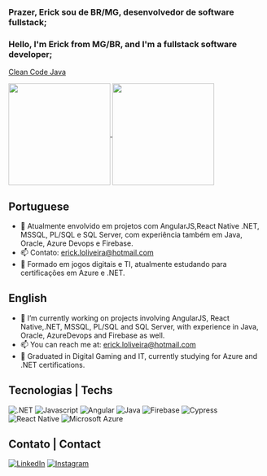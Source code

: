 ### Prazer, Erick sou de BR/MG, desenvolvedor de software fullstack;
### Hello, I'm Erick from MG/BR, and I'm a fullstack software developer;

<a href= https://github.com/leonardolemie/clean-code-java>Clean Code Java</a>

<a href="https://github-readme-stats.vercel.app/api?username=Exacttime">
  <img height=200 align="center" src="https://github-readme-stats.vercel.app/api?username=Exacttime&theme=dark&show_icons=true" />
</a>
<a href="https://github.com/Exacttime/convoychat">
  <img height=200 align="center" src="https://github-readme-stats.vercel.app/api/top-langs?username=Exacttime&layout=compact&langs_count=8&card_width=320&theme=dark&show_icons=true" />
</a></br>

## Portuguese

- 🌱 Atualmente envolvido em projetos com AngularJS,React Native .NET, MSSQL, PL/SQL e SQL Server, com experiência também em Java, Oracle, Azure Devops e Firebase.
- 📫 Contato: erick.loliveira@hotmail.com
- :school: Formado em jogos digitais e TI, atualmente estudando para certificações em Azure e .NET.
  
## English
- 🌱 I’m currently working on projects involving AngularJS, React Native,.NET, MSSQL, PL/SQL and SQL Server, with experience in Java, Oracle, AzureDevops and Firebase as well.
- 📫 You can reach me at: erick.loliveira@hotmail.com
- :school: Graduated in Digital Gaming and IT, currently studying for Azure and .NET certifications.

## Tecnologias | Techs
![.NET](https://img.shields.io/badge/.NET-000?style=for-the-badge&logo=dotnet&logoColor=fff)
![Javascript](https://img.shields.io/badge/javascript-000?style=for-the-badge&logo=javascript)
![Angular](https://img.shields.io/badge/Angular-000?style=for-the-badge&logo=angular&logoColor=C3002F)
![Java](https://img.shields.io/badge/Java-000.svg?style=for-the-badge&logo=openjdk&logoColor=C3002F_)
![Firebase](https://img.shields.io/badge/Firebase-000?style=for-the-badge&logo=Firebase&logoColor=C3002F_)
![Cypress](https://img.shields.io/badge/Cypress-000?style=for-the-badge&logo=cypress&logoColor=C3002F_)
![React Native](https://img.shields.io/badge/React_Native-000.svg?style=for-the-badge&logo=react&logoColor=%C3002F_)
![Microsoft Azure](https://custom-icon-badges.demolab.com/badge/Microsoft%20Azure-000?style=for-the-badge&logo=msazure&logoColor=C3002F_)
## Contato | Contact

[![LinkedIn](https://custom-icon-badges.demolab.com/badge/LinkedIn-000?style=for-the-badge&logo=linkedin-white&logoColor=fff)](https://www.linkedin.com/in/erick-oliveira-lopes/)
[![Instagram](https://img.shields.io/badge/Instagram-000?style=for-the-badge&logo=instagram)](https://www.instagram.com/erick.olivlopes)

